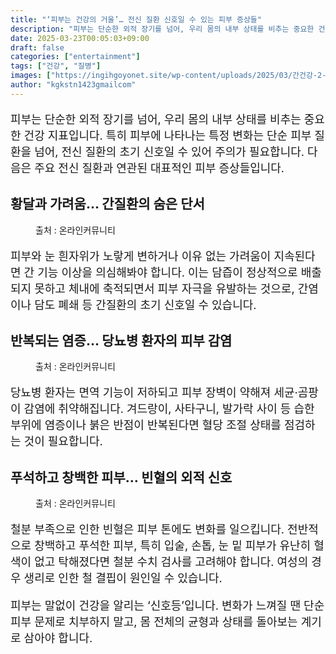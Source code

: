 ```yaml
---
title: "‘피부는 건강의 거울’… 전신 질환 신호일 수 있는 피부 증상들"
description: "피부는 단순한 외적 장기를 넘어, 우리 몸의 내부 상태를 비추는 중요한 건강 지표입니다. 특히 피부에 나타나는 특정 변화는 단순 피부 질환을 넘어, 전신 질환의 초기 신호일 수 있어 주의가 필요합니다. 다음은 주요 전신 질환과 연관된 대표적인 피부 증상들입니다."
date: 2025-03-23T00:05:03+09:00
draft: false
categories: ["entertainment"]
tags: ["건강", "질병"]
images: ["https://ingihgoyonet.site/wp-content/uploads/2025/03/간건강-2-1024x683.jpg", "https://ingihgoyonet.site/wp-content/uploads/2025/03/당뇨주의-683x1024.jpg", "https://ingihgoyonet.site/wp-content/uploads/2025/03/빈혈-1024x1024.jpg"]
author: "kgkstn1423gmailcom"
---
```


<p style="font-size:18px">피부는 단순한 외적 장기를 넘어, 우리 몸의 내부 상태를 비추는 중요한 건강 지표입니다. 특히 피부에 나타나는 특정 변화는 단순 피부 질환을 넘어, 전신 질환의 초기 신호일 수 있어 주의가 필요합니다. 다음은 주요 전신 질환과 연관된 대표적인 피부 증상들입니다.</p> <h2 >황달과 가려움… 간질환의 숨은 단서</h2> <figure ><img src="https://ingihgoyonet.site/wp-content/uploads/2025/03/간건강-2-1024x683.jpg" alt="" style="aspect-ratio:16/9;object-fit:cover"/><figcaption >출처 : 온라인커뮤니티</figcaption></figure> <p style="font-size:18px">피부와 눈 흰자위가 노랗게 변하거나 이유 없는 가려움이 지속된다면 간 기능 이상을 의심해봐야 합니다. 이는 담즙이 정상적으로 배출되지 못하고 체내에 축적되면서 피부 자극을 유발하는 것으로, 간염이나 담도 폐쇄 등 간질환의 초기 신호일 수 있습니다.</p> <h2 >반복되는 염증… 당뇨병 환자의 피부 감염</h2> <figure ><img src="https://ingihgoyonet.site/wp-content/uploads/2025/03/당뇨주의-683x1024.jpg" alt="" style="aspect-ratio:16/9;object-fit:cover"/><figcaption >출처 : 온라인커뮤니티</figcaption></figure> <p style="font-size:18px">당뇨병 환자는 면역 기능이 저하되고 피부 장벽이 약해져 세균·곰팡이 감염에 취약해집니다. 겨드랑이, 사타구니, 발가락 사이 등 습한 부위에 염증이나 붉은 반점이 반복된다면 혈당 조절 상태를 점검하는 것이 필요합니다.</p> <h2 >푸석하고 창백한 피부… 빈혈의 외적 신호</h2> <figure ><img src="https://ingihgoyonet.site/wp-content/uploads/2025/03/빈혈-1024x1024.jpg" alt="" style="aspect-ratio:16/9;object-fit:cover"/><figcaption >출처 : 온라인커뮤니티</figcaption></figure> <p style="font-size:18px">철분 부족으로 인한 빈혈은 피부 톤에도 변화를 일으킵니다. 전반적으로 창백하고 푸석한 피부, 특히 입술, 손톱, 눈 밑 피부가 유난히 혈색이 없고 탁해졌다면 철분 수치 검사를 고려해야 합니다. 여성의 경우 생리로 인한 철 결핍이 원인일 수 있습니다.</p> <p style="font-size:18px">피부는 말없이 건강을 알리는 ‘신호등’입니다. 변화가 느껴질 땐 단순 피부 문제로 치부하지 말고, 몸 전체의 균형과 상태를 돌아보는 계기로 삼아야 합니다.</p>
